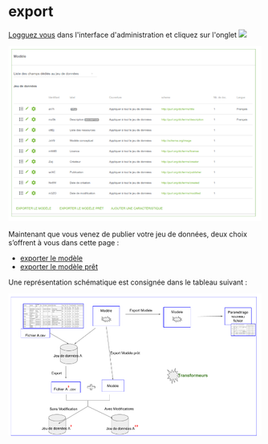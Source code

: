 # export

[Logguez vous](../../login.md) dans l'interface d'administration et cliquez sur l'onglet ![](https://lh6.googleusercontent.com/dW4kW5SRhpOnh19TXR6J9ow7Q7jCB6mfizbUVOc0LZ4iGWiKB8tCfvXgmzVSHTpz1KdCKCA20niuxPLxiuGptDiatGs-gXpI0HCcZSnJiaz761UMS9mIFz9ZZ5waCg9De8-vHjMK)  

![Formulaire de mod&#xE9;le](../../../.gitbook/assets/image%20%285%29.png)

Maintenant que vous venez de publier votre jeu de données, deux choix s’offrent à vous dans cette page :

* [exporter le modèle](exporter-le-modele.md)
* [exporter le modèle prêt](exporter-le-modele-pret.md)

Une représentation schématique est consignée dans le tableau suivant : 

![](../../../.gitbook/assets/schema-synthetique-modeles.png)

 

